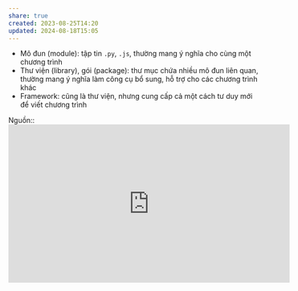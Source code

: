 ```yaml
---
share: true
created: 2023-08-25T14:20
updated: 2024-08-18T15:05
---
```


- Mô đun (module): tập tin `.py`, `.js`, thường mang ý nghĩa cho cùng một chương trình
- Thư viện (library), gói (package): thư mục chứa nhiều mô đun liên quan, thường mang ý nghĩa làm công cụ bổ sung, hỗ trợ cho các chương trình khác
- Framework: cũng là thư viện, nhưng cung cấp cả một cách tư duy mới để viết chương trình

Nguồn:: <iframe width="560" height="315" src="https://www.youtube.com/embed/MztLZWibctI" title="YouTube video player" frameborder="0" allow="accelerometer; autoplay; clipboard-write; encrypted-media; gyroscope; picture-in-picture; web-share" referrerpolicy="strict-origin-when-cross-origin" allowfullscreen></iframe>
